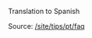Translation to Spanish

Source: [/site/tips/pt/faq](https://github.com/holyrics/i18n/tree/main/site/tips/pt/faq)